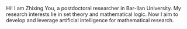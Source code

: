 Hi! I am Zhixing You, a postdoctoral researcher in Bar-Ilan University. My research interests lie in set theory and mathematical logic. Now I aim to develop and leverage artificial intelligence for mathematical research.
